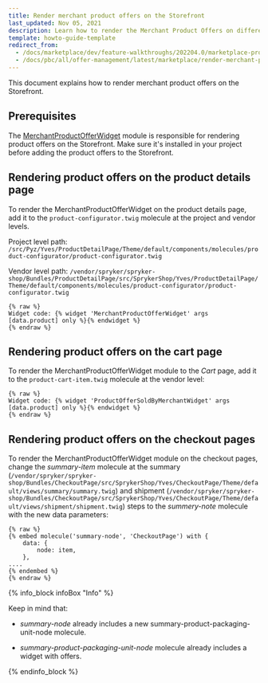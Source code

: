 ```yaml
---
title: Render merchant product offers on the Storefront
last_updated: Nov 05, 2021
description: Learn how to render the Merchant Product Offers on different types of Spryker Storefront pages.
template: howto-guide-template
redirect_from:
  - /docs/marketplace/dev/feature-walkthroughs/202204.0/marketplace-product-offer-feature-walkthrough/rendering-product-offers-on-the-storefront.html
  - /docs/pbc/all/offer-management/latest/marketplace/render-merchant-product-offers-on-the-storefront.html
---
```


This document explains how to render merchant product offers on the Storefront.

## Prerequisites

The [MerchantProductOfferWidget](https://github.com/spryker-shop/merchant-product-offer-widget) module is responsible for rendering product offers on the Storefront. Make sure it's installed in your project before adding the product offers to the Storefront.

## Rendering product offers on the product details page

To render the MerchantProductOfferWidget on the product details page, add it to the `product-configurator.twig` molecule at the project and vendor levels.

Project level path: `/src/Pyz/Yves/ProductDetailPage/Theme/default/components/molecules/product-configurator/product-configurator.twig`

Vendor level path: `/vendor/spryker/spryker-shop/Bundles/ProductDetailPage/src/SprykerShop/Yves/ProductDetailPage/Theme/default/components/molecules/product-configurator/product-configurator.twig`

```twig
{% raw %}
Widget code: {% widget 'MerchantProductOfferWidget' args [data.product] only %}{% endwidget %}
{% endraw %}

```

## Rendering product offers on the cart page

To render the MerchantProductOfferWidget module to the *Cart* page, add it to the `product-cart-item.twig` molecule at the vendor level:

```twig
{% raw %}
Widget code: {% widget 'ProductOfferSoldByMerchantWidget' args [data.product] only %}{% endwidget %}
{% endraw %}
```

## Rendering product offers on the checkout pages

To render the MerchantProductOfferWidget module on the checkout pages, change the *summary-item* molecule at the summary (`/vendor/spryker/spryker-shop/Bundles/CheckoutPage/src/SprykerShop/Yves/CheckoutPage/Theme/default/views/summary/summary.twig`) and shipment (`/vendor/spryker/spryker-shop/Bundles/CheckoutPage/src/SprykerShop/Yves/CheckoutPage/Theme/default/views/shipment/shipment.twig`) steps to the *summery-note* molecule with the new data parameters:

```twig
{% raw %}
{% embed molecule('summary-node', 'CheckoutPage') with {
    data: {
        node: item,
    },
....
{% endembed %}
{% endraw %}

```

{% info_block infoBox "Info" %}

Keep in mind that:

- *summary-node* already includes a new summary-product-packaging-unit-node molecule.

- *summary-product-packaging-unit-node* molecule already includes a widget with offers.

{% endinfo_block %}
